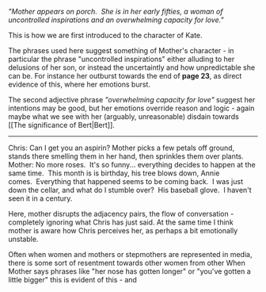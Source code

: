 *"Mother appears on porch.  She is in her early fifties, a woman of uncontrolled inspirations and an overwhelming capacity for love."*

This is how we are first introduced to the character of Kate. 

The phrases used here suggest something of Mother's character - in particular the phrase "uncontrolled inspirations" either alluding to her delusions of her son, or instead the uncertaintly and how unpredictable she can be. For instance her outburst towards the end of **page 23**, as direct evidence of this, where her emotions burst.

The second adjective phrase *"overwhelming capacity for love"* suggest her intentions may be good, but her emotions override reason and logic - again maybe what we see with her (arguably, unreasonable) disdain towards [[The significance of Bert|Bert]].

-----
Chris: Can I get you an aspirin? Mother picks a few petals off ground, stands there smelling them in her hand, then sprinkles them over plants. Mother: No more roses.  It's so funny... everything decides to happen at the same time.  This month is is birthday, his tree blows down, Annie comes.  Everything that happened seems to be coming back.  I was just down the cellar, and what do I stumble over?  His baseball glove.  I haven't seen it in a century.

Here, mother disrupts the adjacency pairs, the flow of conversation - completely ignoring what Chris has just said. At the same time I think mother is aware how Chris perceives her, as perhaps a bit emotionally unstable.

Often when women and mothers or stepmothers are represented in media, there is some sort of resentment towards other women from other
When Mother says phrases like "her nose has gotten longer" or "you've gotten a little bigger" this is evident of this - and 

